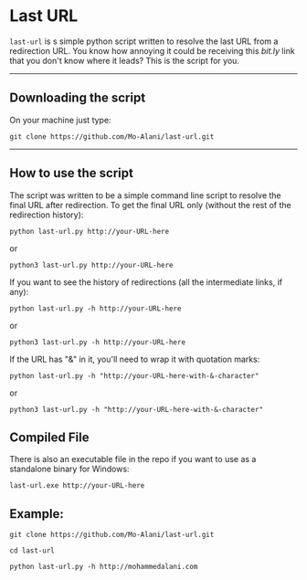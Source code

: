# Last URL
`last-url` is s simple python script written to resolve the last URL from a redirection URL. You know how annoying it could be receiving this _bit.ly_ link that you don't know where it leads? This is the script for you.

***

## Downloading the script
On your machine just type:

`git clone https://github.com/Mo-Alani/last-url.git`

***

## How to use the script
The script was written to be a simple command line script to resolve the final URL after redirection.
To get the final URL only (without the rest of the redirection history):

`python last-url.py http://your-URL-here`

or

`python3 last-url.py http://your-URL-here`

If you want to see the history of redirections (all the intermediate links, if any):

`python last-url.py -h http://your-URL-here`

or

`python3 last-url.py -h http://your-URL-here`

If the URL has "&" in it, you'll need to wrap it with quotation marks:

`python last-url.py -h "http://your-URL-here-with-&-character"`

or

`python3 last-url.py -h "http://your-URL-here-with-&-character"`

## Compiled File
There is also an executable file in the repo if you want to use as a standalone binary for Windows:

`last-url.exe http://your-URL-here`

## Example:

`git clone https://github.com/Mo-Alani/last-url.git`

`cd last-url`

`python last-url.py -h http://mohammedalani.com`
